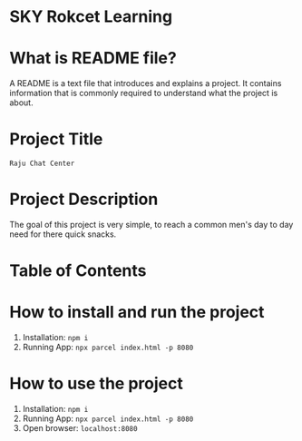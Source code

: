 # SKY Rokcet Learning

# What is README file?
A README is a text file that introduces and explains a project. It contains information that is commonly required to understand what the project is about.

# Project Title
`Raju Chat Center`

# Project Description
The goal of this project is very simple, to reach a common men's day to day need for there quick snacks.

# Table of Contents

# How to install and run the project
1. Installation: `npm i`
2. Running App: `npx parcel index.html -p 8080`

# How to use the project
1. Installation: `npm i`
2. Running App: `npx parcel index.html -p 8080`
3. Open browser: `localhost:8080`
